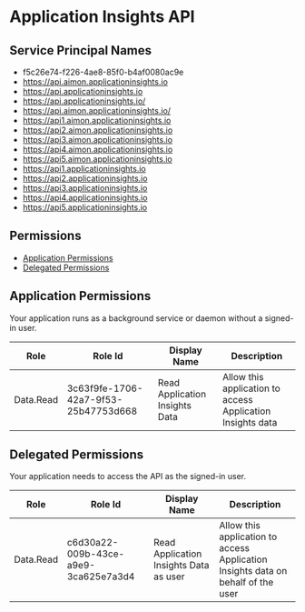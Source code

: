 # Application Insights API
## Service Principal Names
- f5c26e74-f226-4ae8-85f0-b4af0080ac9e
- https://api.aimon.applicationinsights.io
- https://api.applicationinsights.io
- https://api.applicationinsights.io/
- https://api.aimon.applicationinsights.io/
- https://api1.aimon.applicationinsights.io
- https://api2.aimon.applicationinsights.io
- https://api3.aimon.applicationinsights.io
- https://api4.aimon.applicationinsights.io
- https://api5.aimon.applicationinsights.io
- https://api1.applicationinsights.io
- https://api2.applicationinsights.io
- https://api3.applicationinsights.io
- https://api4.applicationinsights.io
- https://api5.applicationinsights.io

 ## Permissions
- [Application Permissions](#application-permissions)
- [Delegated Permissions](#delegated-permissions)

## Application Permissions
Your application runs as a background service or daemon without a signed-in user.

| Role | Role Id | Display Name | Description |
|---|---|---|---|
| Data.Read | 3c63f9fe-1706-42a7-9f53-25b47753d668 | Read Application Insights Data | Allow this application to access Application Insights data |

## Delegated Permissions
Your application needs to access the API as the signed-in user. 

| Role | Role Id | Display Name | Description |
|---|---|---|---|
| Data.Read | c6d30a22-009b-43ce-a9e9-3ca625e7a3d4 | Read Application Insights Data as user | Allow this application to access Application Insights data on behalf of the user |

